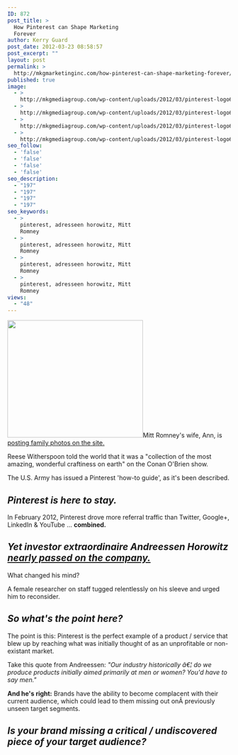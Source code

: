 ```yaml
---
ID: 872
post_title: >
  How Pinterest can Shape Marketing
  Forever
author: Kerry Guard
post_date: 2012-03-23 08:58:57
post_excerpt: ""
layout: post
permalink: >
  http://mkgmarketinginc.com/how-pinterest-can-shape-marketing-forever/
published: true
image:
  - >
    http://mkgmediagroup.com/wp-content/uploads/2012/03/pinterest-logo6.jpeg
  - >
    http://mkgmediagroup.com/wp-content/uploads/2012/03/pinterest-logo6.jpeg
  - >
    http://mkgmediagroup.com/wp-content/uploads/2012/03/pinterest-logo6.jpeg
  - >
    http://mkgmediagroup.com/wp-content/uploads/2012/03/pinterest-logo6.jpeg
seo_follow:
  - 'false'
  - 'false'
  - 'false'
  - 'false'
seo_description:
  - "197"
  - "197"
  - "197"
  - "197"
seo_keywords:
  - >
    pinterest, adresseen horowitz, Mitt
    Romney
  - >
    pinterest, adresseen horowitz, Mitt
    Romney
  - >
    pinterest, adresseen horowitz, Mitt
    Romney
  - >
    pinterest, adresseen horowitz, Mitt
    Romney
views:
  - "48"
---
```

<img class="alignleft  wp-image-873" title="pinterest_visitors_stats" src="http://mkgmediagroup.com/wp-content/uploads/2012/04/pinterest_visitors.jpeg" alt="" width="306" height="265" />Mitt Romney's wife, Ann, is <a href="http://economy.money.cnn.com/2012/02/28/ann-romney-pins-it/" target="_blank">posting family photos on the site.</a>

Reese Witherspoon told the world that it was a "collection of the most amazing, wonderful craftiness on earth" on the Conan O'Brien show.

The U.S. Army has issued a Pinterest 'how-to guide', as it's been described.
<h2><em>Pinterest is here to stay.</em></h2>
In February 2012, Pinterest drove more referral traffic than Twitter, Google+, LinkedIn &amp; YouTube ... <strong>combined.</strong>
<h2><em>Yet investor extraordinaire Andreessen Horowitz <a href="http://finance.fortune.cnn.com/2011/10/10/venture-capital-deals-21/" target="_blank">nearly passed on the company.</a></em></h2>
What changed his mind?

A female researcher on staff tugged relentlessly on his sleeve and urged him to reconsider.
<h2><em>So what's the point here?</em></h2>
The point is this: Pinterest is the perfect example of a product / service that blew up by reaching what was initially thought of as an unprofitable or non-existant market.

Take this quote from Andreessen: <em>"Our industry historically â€¦ do we produce products initially aimed primarily at men or women? You'd have to say men."</em>

<strong>And he's right:</strong> Brands have the ability to become complacent with their current audience, which could lead to them missing out onÂ previously unseen target segments.
<h2><em>Is your brand missing a critical / undiscovered piece of your target audience?</em></h2>